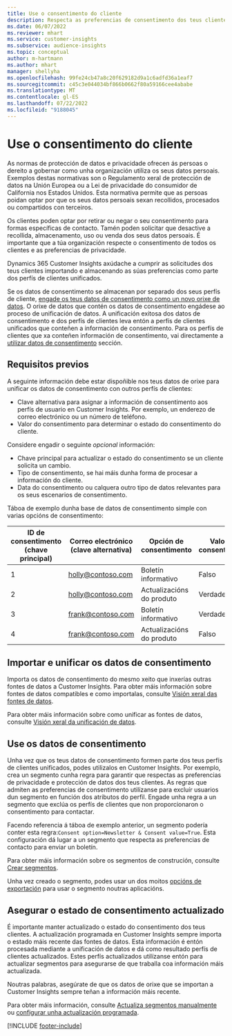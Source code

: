 ```yaml
---
title: Use o consentimento do cliente
description: Respecta as preferencias de consentimento dos teus clientes en Customer Insights importando os datos de consentimento.
ms.date: 06/07/2022
ms.reviewer: mhart
ms.service: customer-insights
ms.subservice: audience-insights
ms.topic: conceptual
author: m-hartmann
ms.author: mhart
manager: shellyha
ms.openlocfilehash: 99fe24cb47a8c20f629182d9a1c6adfd36a1eaf7
ms.sourcegitcommit: c45c3e044034bf866b0662f80a59166cee4ababe
ms.translationtype: MT
ms.contentlocale: gl-ES
ms.lasthandoff: 07/22/2022
ms.locfileid: "9188045"
---
```

# <a name="use-customer-consent"></a>Use o consentimento do cliente

As normas de protección de datos e privacidade ofrecen ás persoas o dereito a gobernar como unha organización utiliza os seus datos persoais. Exemplos destas normativas son o Regulamento xeral de protección de datos na Unión Europea ou a Lei de privacidade do consumidor de California nos Estados Unidos. Esta normativa permite que as persoas poidan optar por que os seus datos persoais sexan recollidos, procesados ou compartidos con terceiros.  

Os clientes poden optar por retirar ou negar o seu consentimento para formas específicas de contacto. Tamén poden solicitar que desactive a recollida, almacenamento, uso ou venda dos seus datos persoais. É importante que a túa organización respecte o consentimento de todos os clientes e as preferencias de privacidade.  

Dynamics 365 Customer Insights axúdache a cumprir as solicitudes dos teus clientes importando e almacenando as súas preferencias como parte dos perfís de clientes unificados.

Se os datos de consentimento se almacenan por separado dos seus perfís de cliente, [engade os teus datos de consentimento como un novo orixe de datos](#import-and-unify-consent-data). O orixe de datos que contén os datos de consentimento engádese ao proceso de unificación de datos. A unificación exitosa dos datos de consentimento e dos perfís de clientes leva entón a perfís de clientes unificados que conteñen a información de consentimento. Para os perfís de clientes que xa conteñen información de consentimento, vai directamente a [utilizar datos de consentimento](#use-consent-data) sección.

## <a name="prerequisites"></a>Requisitos previos

A seguinte información debe estar dispoñible nos teus datos de orixe para unificar os datos de consentimento con outros perfís de clientes:

- Clave alternativa para asignar a información de consentimento aos perfís de usuario en Customer Insights. Por exemplo, un enderezo de correo electrónico ou un número de teléfono.
- Valor do consentimento para determinar o estado do consentimento do cliente.

Considere engadir o seguinte *opcional* información:

- Chave principal para actualizar o estado do consentimento se un cliente solicita un cambio.
- Tipo de consentimento, se hai máis dunha forma de procesar a información do cliente.
- Data do consentimento ou calquera outro tipo de datos relevantes para os seus escenarios de consentimento.

Táboa de exemplo dunha base de datos de consentimento simple con varias opcións de consentimento:

|ID de consentimento (chave principal)   |Correo electrónico (clave alternativa)  |Opción de consentimento  |Valor do consentimento  |
|---------|---------|---------|---------|
|1    |  holly@contoso.com       |  Boletín informativo       |  Falso       |
|2    |  holly@contoso.com       |  Actualizacións do produto       |  Verdadeiro       |
|3    |  frank@contoso.com       |  Boletín informativo       | Verdadeiro        |
|4    |  frank@contoso.com       |  Actualizacións do produto       |  Falso       |

## <a name="import-and-unify-consent-data"></a>Importar e unificar os datos de consentimento

Importa os datos de consentimento do mesmo xeito que inxerías outras fontes de datos a Customer Insights. Para obter máis información sobre fontes de datos compatibles e como importalas, consulte [Visión xeral das fontes de datos](data-sources.md).

Para obter máis información sobre como unificar as fontes de datos, consulte [Visión xeral da unificación de datos](data-unification.md).

## <a name="use-consent-data"></a>Use os datos de consentimento

Unha vez que os teus datos de consentimento formen parte dos teus perfís de clientes unificados, podes utilizalos en Customer Insights. Por exemplo, crea un segmento cunha regra para garantir que respectas as preferencias de privacidade e protección de datos dos teus clientes. As regras que admiten as preferencias de consentimento utilízanse para excluír usuarios dun segmento en función dos atributos do perfil. Engade unha regra a un segmento que exclúa os perfís de clientes que non proporcionaron o consentimento para contactar.

Facendo referencia á táboa de exemplo anterior, un segmento podería conter esta regra:`Consent option=Newsletter & Consent value=True`. Esta configuración dá lugar a un segmento que respecta as preferencias de contacto para enviar un boletín.

Para obter máis información sobre os segmentos de construción, consulte [Crear segmentos](segment-builder.md).

Unha vez creado o segmento, podes usar un dos moitos [opcións de exportación](export-destinations.md) para usar o segmento noutras aplicacións.

## <a name="ensure-updated-consent-status"></a>Asegurar o estado de consentimento actualizado

É importante manter actualizado o estado do consentimento dos teus clientes. A actualización programada en Customer Insights sempre importa o estado máis recente das fontes de datos. Esta información é entón procesada mediante a unificación de datos e dá como resultado perfís de clientes actualizados. Estes perfís actualizados utilízanse entón para actualizar segmentos para asegurarse de que traballa coa información máis actualizada.

Noutras palabras, asegúrate de que os datos de orixe que se importan a Customer Insights sempre teñan a información máis recente.

Para obter máis información, consulte [Actualiza segmentos manualmente](segments.md#refresh-segments) ou [configurar unha actualización programada](system.md#schedule-tab).

[!INCLUDE [footer-include](includes/footer-banner.md)]
